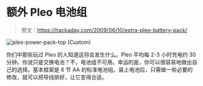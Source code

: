 # 额外 Pleo 电池组

> 原文：<https://hackaday.com/2009/06/10/extra-pleo-battery-pack/>

![pleo-power-pack-top (Custom)](img/3541d7e4a02d8b7796a5bf76acc0d928.png "pleo-power-pack-top (Custom)")

你们中那些玩过 Pleo 的人知道这将会发生什么。Pleo 平均每 2-3 小时充电约 30 分钟。你说只是交换电池？不，电池组不可用。幸运的是，你可以很容易地做出自己的选择。基本框架是 6 节 AA 的标准电池组。装上电池后，只需做一些必要的修改，就可以把导线排好，让它变得合适。